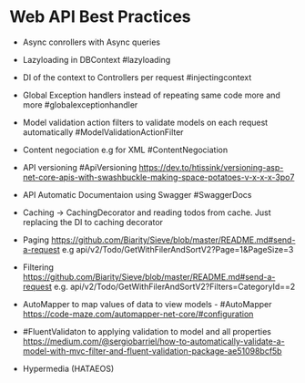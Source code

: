 ﻿# Web API Best Practices

- Async conrollers with Async queries
- Lazyloading in DBContext #lazyloading
- DI of the context to Controllers per request #injectingcontext
- Global Exception handlers instead of repeating same code more and more #globalexceptionhandler
- Model validation action filters to validate models on each request automatically #ModelValidationActionFilter
- Content negociation e.g for XML #ContentNegociation
- API versioning #ApiVersioning
  https://dev.to/htissink/versioning-asp-net-core-apis-with-swashbuckle-making-space-potatoes-v-x-x-x-3po7
- API Automatic Documentaion using Swagger #SwaggerDocs
- Caching -> CachingDecorator and reading todos from cache. Just replacing the DI to caching decorator
- Paging https://github.com/Biarity/Sieve/blob/master/README.md#send-a-request
  e.g api/v2/Todo/GetWithFilerAndSortV2?Page=1&PageSize=3
- Filtering https://github.com/Biarity/Sieve/blob/master/README.md#send-a-request
  e.g. api/v2/Todo/GetWithFilerAndSortV2?Filters=CategoryId==2
- AutoMapper to map values of data to view models -  #AutoMapper
  https://code-maze.com/automapper-net-core/#configuration
- #FluentValidaton to applying validation to model and all properties 
https://medium.com/@sergiobarriel/how-to-automatically-validate-a-model-with-mvc-filter-and-fluent-validation-package-ae51098bcf5b

- Hypermedia (HATAEOS)